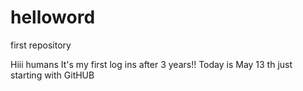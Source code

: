 # helloword
first repository

Hiii humans
It's my first log ins after 3 years!!
Today is May 13 th
just starting with GitHUB
